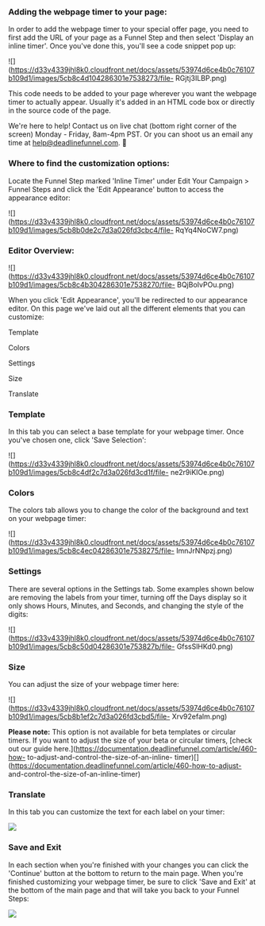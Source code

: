 ### Adding the webpage timer to your page:

In order to add the webpage timer to your special offer page, you need to
first add the URL of your page as a Funnel Step and then select 'Display an
inline timer'. Once you've done this, you'll see a code snippet pop up:

![](https://d33v4339jhl8k0.cloudfront.net/docs/assets/53974d6ce4b0c76107b109d1/images/5cb8c4d104286301e7538273/file-
RGjtj3ILBP.png)

This code needs to be added to your page wherever you want the webpage timer
to actually appear. Usually it's added in an HTML code box or directly in the
source code of the page.

We're here to help! Contact us on live chat (bottom right corner of the
screen) Monday - Friday, 8am-4pm PST. Or you can shoot us an email any time at
help@deadlinefunnel.com. 🙂

### Where to find the customization options:

Locate the Funnel Step marked 'Inline Timer' under Edit Your Campaign > Funnel
Steps and click the 'Edit Appearance' button to access the appearance editor:

![](https://d33v4339jhl8k0.cloudfront.net/docs/assets/53974d6ce4b0c76107b109d1/images/5cb8b0de2c7d3a026fd3cbc4/file-
RqYq4NoCW7.png)

###  Editor Overview:

![](https://d33v4339jhl8k0.cloudfront.net/docs/assets/53974d6ce4b0c76107b109d1/images/5cb8c4b304286301e7538270/file-
BQjBoIvPOu.png)

When you click 'Edit Appearance', you'll be redirected to our appearance
editor. On this page we've laid out all the different elements that you can
customize:

Template

Colors

Settings

Size

Translate

###  Template

In this tab you can select a base template for your webpage timer. Once you've
chosen one, click 'Save Selection':

![](https://d33v4339jhl8k0.cloudfront.net/docs/assets/53974d6ce4b0c76107b109d1/images/5cb8c4df2c7d3a026fd3cd1f/file-
ne2r9iKlOe.png)

###  Colors

The colors tab allows you to change the color of the background and text on
your webpage timer:

![](https://d33v4339jhl8k0.cloudfront.net/docs/assets/53974d6ce4b0c76107b109d1/images/5cb8c4ec04286301e7538275/file-
ImnJrNNpzj.png)

###  Settings

There are several options in the Settings tab. Some examples shown below are
removing the labels from your timer, turning off the Days display so it only
shows Hours, Minutes, and Seconds, and changing the style of the digits:

![](https://d33v4339jhl8k0.cloudfront.net/docs/assets/53974d6ce4b0c76107b109d1/images/5cb8c50d04286301e753827b/file-
GfssSlHKd0.png)

###  Size

You can adjust the size of your webpage timer here:

![](https://d33v4339jhl8k0.cloudfront.net/docs/assets/53974d6ce4b0c76107b109d1/images/5cb8b1ef2c7d3a026fd3cbd5/file-
Xrv92efalm.png)

**Please note:** This option is not available for beta templates or circular
timers. If you want to adjust the size of your beta or circular timers, [check
out our guide here.](https://documentation.deadlinefunnel.com/article/460-how-
to-adjust-and-control-the-size-of-an-inline-
timer)[](https://documentation.deadlinefunnel.com/article/460-how-to-adjust-
and-control-the-size-of-an-inline-timer)

###  Translate

In this tab you can customize the text for each label on your timer:

![](https://d33v4339jhl8k0.cloudfront.net/docs/assets/53974d6ce4b0c76107b109d1/images/5cb8c52904286301e753827e/file-z7OH823ZxX.png)

### Save and Exit

In each section when you're finished with your changes you can click the
'Continue' button at the bottom to return to the main page. When you're
finished customizing your webpage timer, be sure to click 'Save and Exit' at
the bottom of the main page and that will take you back to your Funnel Steps:

![](https://d33v4339jhl8k0.cloudfront.net/docs/assets/53974d6ce4b0c76107b109d1/images/5cb8c53804286301e7538280/file-75bjH1wEwv.png)

